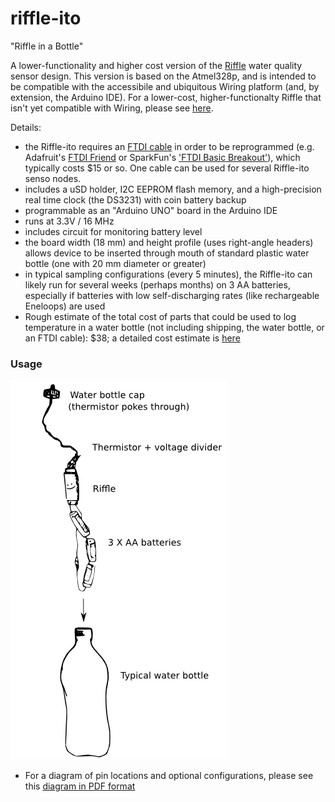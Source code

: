 riffle-ito
=========

"Riffle in a Bottle"

A lower-functionality and higher cost version of the [Riffle](http://publiclab.org/wiki/riffle) water quality sensor design. This version is based on the Atmel328p, and is intended to be compatible with the accessibile and ubiquitous Wiring platform (and, by extension, the Arduino IDE). For a lower-cost, higher-functionalty Riffle that isn't yet compatible with Wiring, please see [here](https://github.com/bgamari/riffle). 

Details:

- the Riffle-ito requires an [FTDI cable](https://www.adafruit.com/products/284) in order to be reprogrammed (e.g. Adafruit's [FTDI Friend](https://www.adafruit.com/products/284) or SparkFun's ['FTDI Basic Breakout'](https://www.sparkfun.com/products/9716)), which typically costs $15 or so. One cable can be used for several Riffle-ito senso nodes.
- includes a uSD holder, I2C EEPROM flash memory, and a high-precision real time clock (the DS3231) with coin battery backup
- programmable as an "Arduino UNO" board in the Arduino IDE
- runs at 3.3V / 16 MHz
- includes circuit for monitoring battery level
- the board width (18 mm) and height profile (uses right-angle headers) allows device to be inserted through mouth of standard plastic water bottle (one with 20 mm diameter or greater)
- in typical sampling configurations (every 5 minutes), the Riffle-ito can likely run for several weeks (perhaps months) on 3 AA batteries, especially if batteries with low self-discharging rates (like rechargeable Eneloops) are used
- Rough estimate of the total cost of parts that could be used to log temperature in a water bottle (not including shipping, the water bottle, or an FTDI cable): $38;  a detailed cost estimate is [here](https://docs.google.com/spreadsheets/d/1v0O8HmP8-q_kPunHILv5Io3zThpqvPBZZoY3aYnxRDc/edit#gid=0)

### Usage

![Alt text](https://raw.githubusercontent.com/p-v-o-s/riffle328/master/RiffleInBottle.png "Optional title")

- For a diagram of pin locations and optional configurations, please see this [diagram in PDF format](https://github.com/p-v-o-s/riffle328/blob/master/riffleUsage.pdf)
